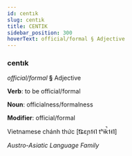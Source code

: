 ```yaml
---
id: centık
slug: centık
title: CENTIK
sidebar_position: 300
hoverText: official/formal § Adjective
---
```


### centık

*official/formal* **§** Adjective

**Verb**: to be official/formal

**Noun**: officialness/formalness

**Modifier**: official/formal

Vietnamese chánh thức [t͡ɕɛɲ˦˧˥ tʰɨk̚˦˧˥]

*Austro-Asiatic Language Family*